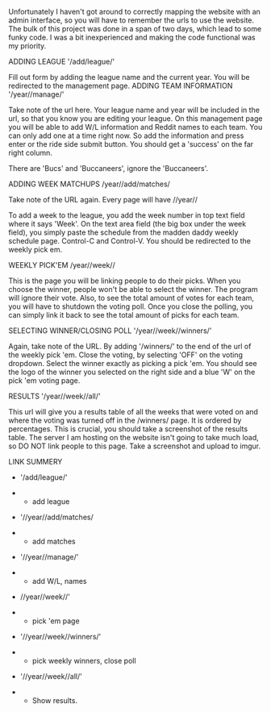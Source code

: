 

Unfortunately I haven't got around to correctly mapping the website with an admin interface, so you will have to remember the urls to use the website. The bulk of this project was done in a span of two days, which lead to some funky code. I was a bit inexperienced and making the code functional was my priority.  


ADDING LEAGUE
'/add/league/' 



Fill out form by adding the league name and the current year. You will be redirected to the management page. 
ADDING TEAM INFORMATION
'<league name>/year/<year number>/manage/' 

Take note of the url here. Your league name and year will be included in the url, so that you know you are editing your league. On this management page you will be able to add W/L information and Reddit names to each team. You can only add one at a time right now. So add the information and press enter or the ride side submit button. You should get a 'success' on the far right column.

There are 'Bucs' and 'Buccaneers', ignore the 'Buccaneers'. 

ADDING WEEK MATCHUPS
<league name>/year/<year number>/add/matches/ 

Take note of the URL again. Every page will have /<leaguename>/year/<number>/<direction>

To add a week to the league, you add the week number in top text field where it says 'Week'.
On the text area field (the big box under the week field),  you simply paste the schedule from the madden daddy weekly schedule page. 
Control-C and Control-V. You should be redirected to the weekly pick em. 

WEEKLY PICK'EM
<league name>/year/<year number>/week/<week number>/

This is the page you will be linking people to do their picks. When you choose the winner, people won't be able to select the winner. The program will ignore their vote. Also, to see the total amount of votes for each team, you will have to shutdown the voting poll. Once you close the polling, you can simply link it back to see the total amount of picks for each team. 


SELECTING WINNER/CLOSING POLL
'<league name>/year/<year number>/week/<week number>/winners/'


Again, take note of the URL. By adding '/winners/' to the end of the url of the weekly pick 'em. 
Close the voting, by selecting 'OFF' on the voting dropdown. 
Select the winner exactly as picking a pick 'em. You should see the logo of the winner you selected on the right side and a blue 'W' on the pick 'em voting page.  

RESULTS 
'<league name>/year/<year number>/week/<week number>/all/'


This url will give you a results table of all the weeks that were voted on and where the voting was turned off in the /winners/ page. It is ordered by percentages. This is crucial, you should take a screenshot of the results table. The server I am hosting on the website isn't going to take much load, so DO NOT link people to this page. Take a screenshot and upload to imgur. 

LINK SUMMERY 


   * '/add/league/'
   * 
      * add  league
   * '/<league name>/year/<year number>/add/matches/  
   * 
      * add matches
   * '/<league name>/year/<year number>/manage/' 
   * 
      * add W/L, names
   * /<league name>/year/<year number>/week/<week number>/' 

   * 
      * pick 'em page
   * '/<league name>/year/<year number>/week/<week number>/winners/'

   * 
      * pick weekly winners, close poll
   * '/<league name>/year/<year number>/week/<week number>/all/'

   * 
      * Show results. 


